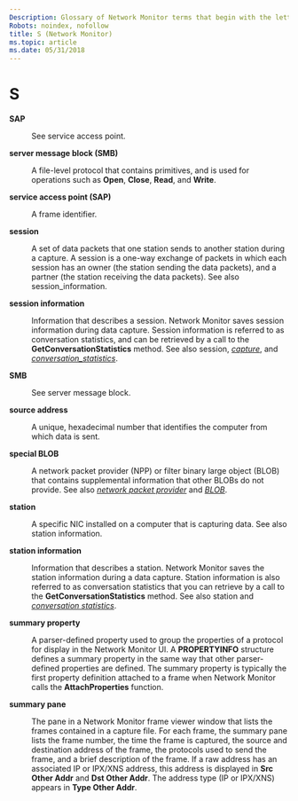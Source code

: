 ```yaml
---
Description: Glossary of Network Monitor terms that begin with the letter S.
Robots: noindex, nofollow
title: S (Network Monitor)
ms.topic: article
ms.date: 05/31/2018
---
```


# S

<dl> <dt>

<span id="_netmon_sap_gly"></span><span id="_NETMON_SAP_GLY"></span>**SAP**
</dt> <dd>

See service access point.

</dd> <dt>

<span id="_netmon_server_message_block_gly"></span><span id="_NETMON_SERVER_MESSAGE_BLOCK_GLY"></span>**server message block (SMB)**
</dt> <dd>

A file-level protocol that contains primitives, and is used for operations such as **Open**, **Close**, **Read**, and **Write**.

</dd> <dt>

<span id="_netmon_service_access_point_gly"></span><span id="_NETMON_SERVICE_ACCESS_POINT_GLY"></span>**service access point (SAP)**
</dt> <dd>

A frame identifier.

</dd> <dt>

<span id="_netmon_session_gly"></span><span id="_NETMON_SESSION_GLY"></span>**session**
</dt> <dd>

A set of data packets that one station sends to another station during a capture. A session is a one-way exchange of packets in which each session has an owner (the station sending the data packets), and a partner (the station receiving the data packets). See also session\_information.

</dd> <dt>

<span id="_netmon_session_information_gly"></span><span id="_NETMON_SESSION_INFORMATION_GLY"></span>**session information**
</dt> <dd>

Information that describes a session. Network Monitor saves session information during data capture. Session information is referred to as conversation statistics, and can be retrieved by a call to the **GetConversationStatistics** method. See also session, [*capture*](c.md), and [*conversation\_statistics*](c.md).

</dd> <dt>

<span id="_netmon_smb_gly"></span><span id="_NETMON_SMB_GLY"></span>**SMB**
</dt> <dd>

See server message block.

</dd> <dt>

<span id="_netmon_source_address_gly"></span><span id="_NETMON_SOURCE_ADDRESS_GLY"></span>**source address**
</dt> <dd>

A unique, hexadecimal number that identifies the computer from which data is sent.

</dd> <dt>

<span id="_netmon_special_blobs_gly"></span><span id="_NETMON_SPECIAL_BLOBS_GLY"></span>**special BLOB**
</dt> <dd>

A network packet provider (NPP) or filter binary large object (BLOB) that contains supplemental information that other BLOBs do not provide. See also [*network packet provider*](n.md) and [*BLOB*](b.md).

</dd> <dt>

<span id="_netmon_station_gly"></span><span id="_NETMON_STATION_GLY"></span>**station**
</dt> <dd>

A specific NIC installed on a computer that is capturing data. See also station information.

</dd> <dt>

<span id="_netmon_station_information_gly"></span><span id="_NETMON_STATION_INFORMATION_GLY"></span>**station information**
</dt> <dd>

Information that describes a station. Network Monitor saves the station information during a data capture. Station information is also referred to as conversation statistics that you can retrieve by a call to the **GetConversationStatistics** method. See also station and [*conversation statistics*](c.md).

</dd> <dt>

<span id="_netmon_summary_property_gly"></span><span id="_NETMON_SUMMARY_PROPERTY_GLY"></span>**summary property**
</dt> <dd>

A parser-defined property used to group the properties of a protocol for display in the Network Monitor UI. A **PROPERTYINFO** structure defines a summary property in the same way that other parser-defined properties are defined. The summary property is typically the first property definition attached to a frame when Network Monitor calls the **AttachProperties** function.

</dd> <dt>

<span id="_netmon_summary_pane_gly"></span><span id="_NETMON_SUMMARY_PANE_GLY"></span>**summary pane**
</dt> <dd>

The pane in a Network Monitor frame viewer window that lists the frames contained in a capture file. For each frame, the summary pane lists the frame number, the time the frame is captured, the source and destination address of the frame, the protocols used to send the frame, and a brief description of the frame. If a raw address has an associated IP or IPX/XNS address, this address is displayed in **Src Other Addr** and **Dst Other Addr**. The address type (IP or IPX/XNS) appears in **Type Other Addr**.

</dd> </dl>

 

 



